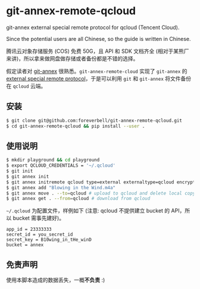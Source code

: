 # git-annex-remote-qcloud

git-annex external special remote protocol for qcloud (Tencent Cloud).

Since the potential users are all Chinese, so the guide is written in Chinese.

腾讯云对象存储服务 (COS) 免费 50G，且 API 和 SDK 文档齐全 (相对于某熊厂来讲)，所以拿来做网盘做存储或者备份都是不错的选择。

假定读者对 [git-annex](https://git-annex.branchable.com/) 很熟悉。`git-annex-remote-cloud` 实现了 `git-annex` 的 [external special remote protocol](https://git-annex.branchable.com/special_remotes/external/)，于是可以利用 `git` 和 `git-annex` 将文件备份在 `qcloud` 云端。

## 安装

```bash
$ git clone git@github.com:foreverbell/git-annex-remote-qcloud.git
$ cd git-annex-remote-qcloud && pip install --user .
```

## 使用说明

```bash
$ mkdir playground && cd playground
$ export QCLOUD_CREDENTIALS = '~/.qcloud'
$ git init
$ git annex init
$ git annex initremote qcloud type=external externaltype=qcloud encryption=none
$ git annex add "Blowing in the Wind.m4a"
$ git annex move . --to=qcloud # upload to qcloud and delete local copy
$ git annex get . --from=qcloud # download from qcloud
```

`~/.qcloud` 为配置文件，样例如下 (注意: qcloud 不提供建立 bucket 的 API，所以 bucket 需事先建好)。

```
app_id = 23333333
secret_id = you_secret_id
secret_key = B10wing_in_tHe_winD
bucket = annex
```
## 免责声明

使用本脚本造成的数据丢失，一概**不负责** :)
